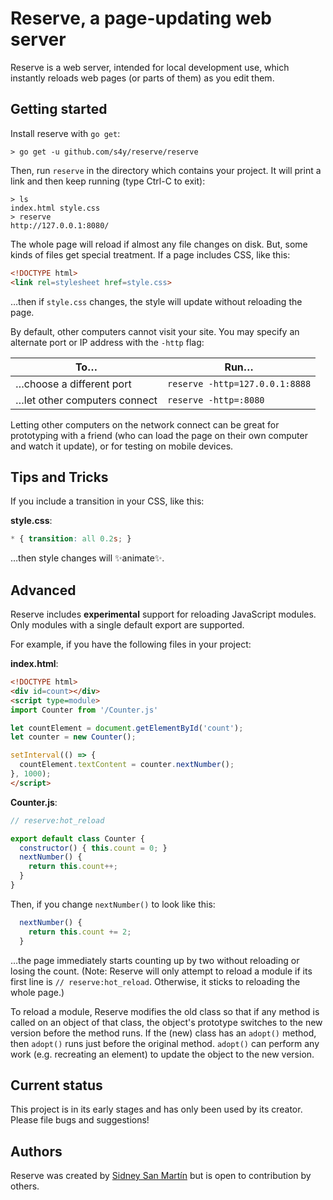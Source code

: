 # Reserve, a page-updating web server
Reserve is a web server, intended for local development use, which instantly reloads web pages (or parts of them) as you edit them.

## Getting started

Install reserve with `go get`:

```
> go get -u github.com/s4y/reserve/reserve
```

Then, run `reserve` in the directory which contains your project. It will print a link and then keep running (type Ctrl-C to exit):

```
> ls
index.html style.css
> reserve
http://127.0.0.1:8080/
```

The whole page will reload if almost any file changes on disk. But, some kinds of files get special treatment. If a page includes CSS, like this:

```html
<!DOCTYPE html>
<link rel=stylesheet href=style.css>
```
…then if `style.css` changes, the style will update without reloading the page.

By default, other computers cannot visit your site. You may specify an alternate port or IP address with the `-http` flag:

| To… | Run… |
| --- | ---- |
| …choose a different port | `reserve -http=127.0.0.1:8888` |
| …let other computers connect | `reserve -http=:8080` |

Letting other computers on the network connect can be great for prototyping with a friend (who can load the page on their own computer and watch it update), or for testing on mobile devices.

## Tips and Tricks

If you include a transition in your CSS, like this:

**style.css**:

```css
* { transition: all 0.2s; }
```

…then style changes will ✨animate✨.

## Advanced

Reserve includes **experimental** support for reloading JavaScript modules. Only modules with a single default export are supported.

For example, if you have the following files in your project:

**index.html**:

```html
<!DOCTYPE html>
<div id=count></div>
<script type=module>
import Counter from '/Counter.js'

let countElement = document.getElementById('count');
let counter = new Counter();

setInterval(() => {
  countElement.textContent = counter.nextNumber();
}, 1000);
</script>
```

**Counter.js**:

```javascript
// reserve:hot_reload

export default class Counter {
  constructor() { this.count = 0; }
  nextNumber() {
    return this.count++;
  }
}
```

Then, if you change `nextNumber()` to look like this:

```javascript
  nextNumber() {
    return this.count += 2;
  }
```

…the page immediately starts counting up by two without reloading or losing the count. (Note: Reserve will only attempt to reload a module if its first line is `// reserve:hot_reload`. Otherwise, it sticks to reloading the whole page.)

To reload a module, Reserve modifies the old class so that if any method is called on an object of that class, the object's prototype switches to the new version before the method runs. If the (new) class has an `adopt()` method, then `adopt()` runs just before the original method. `adopt()` can perform any work (e.g. recreating an element) to update the object to the new version.

## Current status

This project is in its early stages and has only been used by its creator. Please file bugs and suggestions!

## Authors

Reserve was created by [Sidney San Martín](https://s4y.us) but is open to contribution by others.
